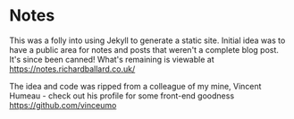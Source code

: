 # Notes

This was a folly into using Jekyll to generate a static site. Initial idea was to have a public area for notes and posts that weren't a complete blog post. It's since been canned! What's remaining is viewable at https://notes.richardballard.co.uk/


The idea and code was ripped from a colleague of my mine, Vincent Humeau - check out his profile for some front-end goodness https://github.com/vinceumo
